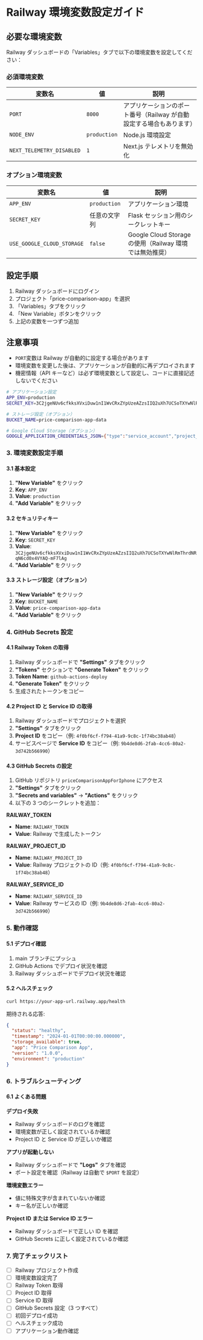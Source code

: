# Railway 環境変数設定ガイド

## 必要な環境変数

Railway ダッシュボードの「Variables」タブで以下の環境変数を設定してください：

### 必須環境変数

| 変数名                    | 値           | 説明                                                                 |
| ------------------------- | ------------ | -------------------------------------------------------------------- |
| `PORT`                    | `8000`       | アプリケーションのポート番号（Railway が自動設定する場合もあります） |
| `NODE_ENV`                | `production` | Node.js 環境設定                                                     |
| `NEXT_TELEMETRY_DISABLED` | `1`          | Next.js テレメトリを無効化                                           |

### オプション環境変数

| 変数名                     | 値           | 説明                                                    |
| -------------------------- | ------------ | ------------------------------------------------------- |
| `APP_ENV`                  | `production` | アプリケーション環境                                    |
| `SECRET_KEY`               | 任意の文字列 | Flask セッション用のシークレットキー                    |
| `USE_GOOGLE_CLOUD_STORAGE` | `false`      | Google Cloud Storage の使用（Railway 環境では無効推奨） |

## 設定手順

1. Railway ダッシュボードにログイン
2. プロジェクト「price-comparison-app」を選択
3. 「Variables」タブをクリック
4. 「New Variable」ボタンをクリック
5. 上記の変数を一つずつ追加

## 注意事項

- `PORT`変数は Railway が自動的に設定する場合があります
- 環境変数を変更した後は、アプリケーションが自動的に再デプロイされます
- 機密情報（API キーなど）は必ず環境変数として設定し、コードに直接記述しないでください

```bash
# アプリケーション設定
APP_ENV=production
SECRET_KEY=3C2jgeNUv6cfkksXVxiDuw1nI1WvCRxZYpUzeAZzsIIQ2uXh7UCSoTXYwNlRmThrdNRqN6cd0x4VYAQ-mF7lAg

# ストレージ設定（オプション）
BUCKET_NAME=price-comparison-app-data

# Google Cloud Storage（オプション）
GOOGLE_APPLICATION_CREDENTIALS_JSON={"type":"service_account","project_id":"your-project-id",...}
```

### 3. 環境変数設定手順

#### 3.1 基本設定

1. **"New Variable"** をクリック
2. **Key**: `APP_ENV`
3. **Value**: `production`
4. **"Add Variable"** をクリック

#### 3.2 セキュリティキー

1. **"New Variable"** をクリック
2. **Key**: `SECRET_KEY`
3. **Value**: `3C2jgeNUv6cfkksXVxiDuw1nI1WvCRxZYpUzeAZzsIIQ2uXh7UCSoTXYwNlRmThrdNRqN6cd0x4VYAQ-mF7lAg`
4. **"Add Variable"** をクリック

#### 3.3 ストレージ設定（オプション）

1. **"New Variable"** をクリック
2. **Key**: `BUCKET_NAME`
3. **Value**: `price-comparison-app-data`
4. **"Add Variable"** をクリック

### 4. GitHub Secrets 設定

#### 4.1 Railway Token の取得

1. Railway ダッシュボードで **"Settings"** タブをクリック
2. **"Tokens"** セクションで **"Generate Token"** をクリック
3. **Token Name**: `github-actions-deploy`
4. **"Generate Token"** をクリック
5. 生成されたトークンをコピー

#### 4.2 Project ID と Service ID の取得

1. Railway ダッシュボードでプロジェクトを選択
2. **"Settings"** タブをクリック
3. **Project ID** をコピー（例: `4f0bf6cf-f794-41a9-9c8c-1f74bc38ab48`）
4. サービスページで **Service ID** をコピー（例: `9b4de8d6-2fab-4cc6-80a2-3d742b566990`）

#### 4.3 GitHub Secrets の設定

1. GitHub リポジトリ `priceComparisonAppForIphone` にアクセス
2. **"Settings"** タブをクリック
3. **"Secrets and variables"** → **"Actions"** をクリック
4. 以下の 3 つのシークレットを追加：

**RAILWAY_TOKEN**

- **Name**: `RAILWAY_TOKEN`
- **Value**: Railway で生成したトークン

**RAILWAY_PROJECT_ID**

- **Name**: `RAILWAY_PROJECT_ID`
- **Value**: Railway プロジェクトの ID（例: `4f0bf6cf-f794-41a9-9c8c-1f74bc38ab48`）

**RAILWAY_SERVICE_ID**

- **Name**: `RAILWAY_SERVICE_ID`
- **Value**: Railway サービスの ID（例: `9b4de8d6-2fab-4cc6-80a2-3d742b566990`）

### 5. 動作確認

#### 5.1 デプロイ確認

1. main ブランチにプッシュ
2. GitHub Actions でデプロイ状況を確認
3. Railway ダッシュボードでデプロイ状況を確認

#### 5.2 ヘルスチェック

```bash
curl https://your-app-url.railway.app/health
```

期待される応答:

```json
{
  "status": "healthy",
  "timestamp": "2024-01-01T00:00:00.000000",
  "storage_available": true,
  "app": "Price Comparison App",
  "version": "1.0.0",
  "environment": "production"
}
```

### 6. トラブルシューティング

#### 6.1 よくある問題

**デプロイ失敗**

- Railway ダッシュボードのログを確認
- 環境変数が正しく設定されているか確認
- Project ID と Service ID が正しいか確認

**アプリが起動しない**

- Railway ダッシュボードで **"Logs"** タブを確認
- ポート設定を確認（Railway は自動で `$PORT` を設定）

**環境変数エラー**

- 値に特殊文字が含まれていないか確認
- キー名が正しいか確認

**Project ID または Service ID エラー**

- Railway ダッシュボードで正しい ID を確認
- GitHub Secrets に正しく設定されているか確認

### 7. 完了チェックリスト

- [ ] Railway プロジェクト作成
- [ ] 環境変数設定完了
- [ ] Railway Token 取得
- [ ] Project ID 取得
- [ ] Service ID 取得
- [ ] GitHub Secrets 設定（3 つすべて）
- [ ] 初回デプロイ成功
- [ ] ヘルスチェック成功
- [ ] アプリケーション動作確認
